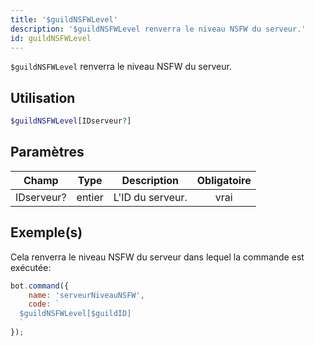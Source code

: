 ```yaml
---
title: '$guildNSFWLevel'
description: '$guildNSFWLevel renverra le niveau NSFW du serveur.'
id: guildNSFWLevel
---
```


`$guildNSFWLevel` renverra le niveau NSFW du serveur.

## Utilisation

```php
$guildNSFWLevel[IDserveur?]
```

## Paramètres

| Champ      | Type   | Description      | Obligatoire |
| ---------- | ------ | ---------------- |:-----------:|
| IDserveur? | entier | L'ID du serveur. |    vrai     |

## Exemple(s)

Cela renverra le niveau NSFW du serveur dans lequel la commande est exécutée:

```javascript
bot.command({
    name: 'serveurNiveauNSFW',
    code: `
  $guildNSFWLevel[$guildID]
  `
});
```
